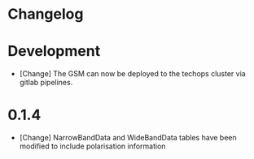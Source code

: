 # Changelog

# Development

- [Change] The GSM can now be deployed to the techops cluster via gitlab pipelines.

# 0.1.4

- [Change] NarrowBandData and WideBandData tables have been modified to include polarisation information